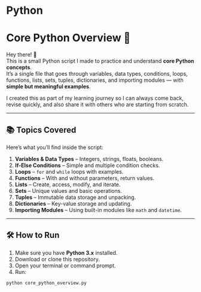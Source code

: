 # Python
# Core Python Overview 🚀

Hey there! 👋  
This is a small Python script I made to practice and understand **core Python concepts**.  
It’s a single file that goes through variables, data types, conditions, loops, functions, lists, sets, tuples, dictionaries, and importing modules — with **simple but meaningful examples**.  

I created this as part of my learning journey so I can always come back, revise quickly, and also share it with others who are starting from scratch.

---

## 📚 Topics Covered
Here’s what you’ll find inside the script:
1. **Variables & Data Types** – Integers, strings, floats, booleans.
2. **If-Else Conditions** – Simple and multiple condition checks.
3. **Loops** – `for` and `while` loops with examples.
4. **Functions** – With and without parameters, return values.
5. **Lists** – Create, access, modify, and iterate.
6. **Sets** – Unique values and basic operations.
7. **Tuples** – Immutable data storage and unpacking.
8. **Dictionaries** – Key-value storage and updating.
9. **Importing Modules** – Using built-in modules like `math` and `datetime`.

---

## 🛠 How to Run
1. Make sure you have **Python 3.x** installed.
2. Download or clone this repository.
3. Open your terminal or command prompt.
4. Run:
```bash
python core_python_overview.py
